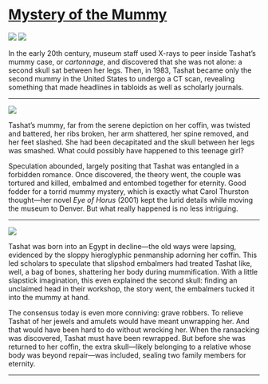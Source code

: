 # [Mystery of the Mummy](http://artsmia.github.io/griot/#/stories/236)

![](http://cdn.dx.artsmia.org/thumbs/tn_mia_2022753.jpg)
![](http://cdn.dx.artsmia.org/thumbs/tn_mia_2025112.jpg)

In the early 20th century, museum staff used X-rays to peer inside Tashat’s mummy case, or *cartonnage*, and discovered that she was not alone: a second skull sat between her legs. Then, in 1983, Tashat became only the second mummy in the United States to undergo a CT scan, revealing something that made headlines in tabloids as well as scholarly journals.

---

![](http://cdn.dx.artsmia.org/thumbs/tn_mia_6010283.jpg)

Tashat’s mummy, far from the serene depiction on her coffin, was twisted and battered, her ribs broken, her arm shattered, her spine removed, and her feet slashed. She had been decapitated and the skull between her legs was smashed. What could possibly have happened to this teenage girl?

Speculation abounded, largely positing that Tashat was entangled in a forbidden romance. Once discovered, the theory went, the couple was tortured and killed, embalmed and entombed together for eternity. Good fodder for a torrid mummy mystery, which is exactly what Carol Thurston thought—her novel *Eye of Horus* (2001) kept the lurid details while moving the museum to Denver. But what really happened is no less intriguing.

---

![](http://cdn.dx.artsmia.org/thumbs/tn_mia_6010345.jpg)

Tashat was born into an Egypt in decline—the old ways were lapsing, evidenced by the sloppy hieroglyphic penmanship adorning her coffin. This led scholars to speculate that slipshod embalmers had treated Tashat like, well, a bag of bones, shattering her body during mummification. With a little slapstick imagination, this even explained the second skull: finding an unclaimed head in their workshop, the story went, the embalmers tucked it into the mummy at hand.

The consensus today is even more conniving: grave robbers. To relieve Tashat of her jewels and amulets would have meant unwrapping her. And that would have been hard to do without wrecking her. When the ransacking was discovered, Tashat must have been rewrapped. But before she was returned to her coffin, the extra skull—likely belonging to a relative whose body was beyond repair—was included, sealing two family members for eternity.

---
